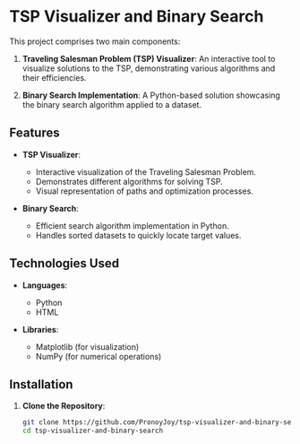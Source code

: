 # TSP Visualizer and Binary Search

This project comprises two main components:

1. **Traveling Salesman Problem (TSP) Visualizer**: An interactive tool to visualize solutions to the TSP, demonstrating various algorithms and their efficiencies.

2. **Binary Search Implementation**: A Python-based solution showcasing the binary search algorithm applied to a dataset.

## Features

- **TSP Visualizer**:
  - Interactive visualization of the Traveling Salesman Problem.
  - Demonstrates different algorithms for solving TSP.
  - Visual representation of paths and optimization processes.

- **Binary Search**:
  - Efficient search algorithm implementation in Python.
  - Handles sorted datasets to quickly locate target values.

## Technologies Used

- **Languages**:
  - Python
  - HTML

- **Libraries**:
  - Matplotlib (for visualization)
  - NumPy (for numerical operations)

## Installation

1. **Clone the Repository**:
   ```bash
   git clone https://github.com/PronoyJoy/tsp-visualizer-and-binary-search.git
   cd tsp-visualizer-and-binary-search
